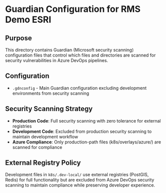 # Guardian Configuration for RMS Demo ESRI

## Purpose
This directory contains Guardian (Microsoft security scanning) configuration files that control which files and directories are scanned for security vulnerabilities in Azure DevOps pipelines.

## Configuration
- `.gdnconfig` - Main Guardian configuration excluding development environments from security scanning

## Security Scanning Strategy
- **Production Code**: Full security scanning with zero tolerance for external registries
- **Development Code**: Excluded from production security scanning to maintain development workflow
- **Azure Compliance**: Only production-path files (k8s/overlays/azure/) are scanned for compliance

## External Registry Policy
Development files in `k8s/.dev-local/` use external registries (PostGIS, Redis) for full functionality but are excluded from Azure DevOps security scanning to maintain compliance while preserving developer experience.
